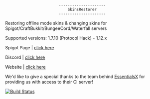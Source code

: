 							---------------------
							    SkinsRestorer
							---------------------

 Restoring offline mode skins & changing skins for Spigot/CraftBukkit/BungeeCord/Waterfall servers
 
 Supported versions: 1.7.10 (Protocol Hack) - 1.12.x

 Spigot Page | [click here](https://www.spigotmc.org/resources/skinsrestorer.2124/)

 Discord | [click here](https://discord.me/skinsrestorer)

 Website | [click here](https://skinsrestorer.net/)

 We'd like to give a special thanks to the team behind [EssentialsX](https://discord.gg/F7gexAQ) for providing us with access to their CI server!

 [![Build Status](https://ci.ender.zone/buildStatus/icon?job=SkinRestorerX)](https://ci.ender.zone/job/SkinRestorerX)
